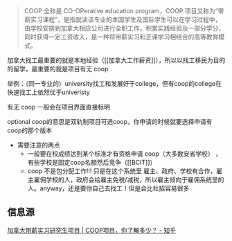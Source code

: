 >COOP 全称是 CO-OPerative education program，COOP 项目又称为“带薪实习课程”，是指就读该专业的本国学生及国际学生可以在学习过程中，由学校安排到加拿大相应公司进行全职工作，积累实践经验及一部分学分，同时获得一定工资收入，是一种将带薪实习和正课学习相结合的高等教育模式。[](https://zhuanlan.zhihu.com/p/143475943)


加拿大找工最重要的就是本地经验（[[加拿大工作薪资]]），所以以找工移民为目的的留学，最重要的就是项目有无 coop

举例：（同一专业的）university找工和发展好于college，但有coop的college在快速找工上依然优于univeristy

有无 coop 一般会在项目界面直接标明

optional coop的意思是双轨制项目可选coop，你申请的时候就要选择申请有coop的那个版本

- 需要注意的两点
	- 一般要在校成绩达到某个标准才有资格申请 coop（大多数安省学校） ，有些学校是固定coop名额然后竞争（[[BCIT]]）
	- coop 不是包分配工作!!! 只是在这个系统里 雇主、政府、学校有合作，雇主雇佣学校的人，政府会给雇主免税/减税，所以雇主倾向于雇佣系统里的人。anyway，还是要你自己去找工！但是会比社招容易很多

## 信息源

[加拿大带薪实习研究生项目 | COOP项目，你了解多少？ - 知乎](https://zhuanlan.zhihu.com/p/143475943)